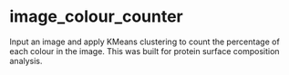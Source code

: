 # image_colour_counter
Input an image and apply KMeans clustering to count the percentage of each colour in the image. This was built for protein surface composition analysis.
